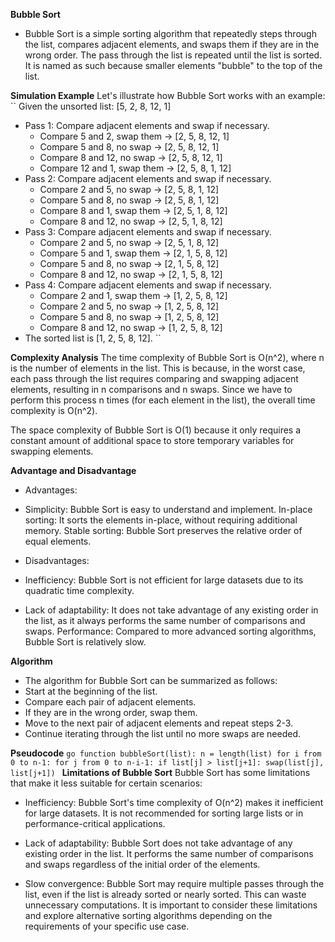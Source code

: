 
**Bubble Sort**
- Bubble Sort is a simple sorting algorithm that repeatedly steps through the list, compares adjacent elements, and swaps them if they are in the wrong order. The pass through the list is repeated until the list is sorted. It is named as such because smaller elements "bubble" to the top of the list.

**Simulation Example**
Let's illustrate how Bubble Sort works with an example:
``
Given the unsorted list: [5, 2, 8, 12, 1]
- Pass 1: Compare adjacent elements and swap if necessary.
  - Compare 5 and 2, swap them -> [2, 5, 8, 12, 1]
  - Compare 5 and 8, no swap -> [2, 5, 8, 12, 1]
  - Compare 8 and 12, no swap -> [2, 5, 8, 12, 1]
  - Compare 12 and 1, swap them -> [2, 5, 8, 1, 12]
- Pass 2: Compare adjacent elements and swap if necessary.
  - Compare 2 and 5, no swap -> [2, 5, 8, 1, 12]
  - Compare 5 and 8, no swap -> [2, 5, 8, 1, 12]
  - Compare 8 and 1, swap them -> [2, 5, 1, 8, 12]
  - Compare 8 and 12, no swap -> [2, 5, 1, 8, 12]
- Pass 3: Compare adjacent elements and swap if necessary.
  - Compare 2 and 5, no swap -> [2, 5, 1, 8, 12]
  - Compare 5 and 1, swap them -> [2, 1, 5, 8, 12]
  - Compare 5 and 8, no swap -> [2, 1, 5, 8, 12]
  - Compare 8 and 12, no swap -> [2, 1, 5, 8, 12]
- Pass 4: Compare adjacent elements and swap if necessary.
  - Compare 2 and 1, swap them -> [1, 2, 5, 8, 12]
  - Compare 2 and 5, no swap -> [1, 2, 5, 8, 12]
  - Compare 5 and 8, no swap -> [1, 2, 5, 8, 12]
  - Compare 8 and 12, no swap -> [1, 2, 5, 8, 12]
- The sorted list is [1, 2, 5, 8, 12].
``

**Complexity Analysis**
The time complexity of Bubble Sort is O(n^2), where n is the number of elements in the list. This is because, in the worst case, each pass through the list requires comparing and swapping adjacent elements, resulting in n comparisons and n swaps. Since we have to perform this process n times (for each element in the list), the overall time complexity is O(n^2).

The space complexity of Bubble Sort is O(1) because it only requires a constant amount of additional space to store temporary variables for swapping elements.

**Advantage and Disadvantage**
- Advantages:
- Simplicity: Bubble Sort is easy to understand and implement.
In-place sorting: It sorts the elements in-place, without requiring additional memory.
Stable sorting: Bubble Sort preserves the relative order of equal elements.

- Disadvantages:
- Inefficiency: Bubble Sort is not efficient for large datasets due to its quadratic time complexity.
- Lack of adaptability: It does not take advantage of any existing order in the list, as it always performs the same number of comparisons and swaps.
Performance: Compared to more advanced sorting algorithms, Bubble Sort is relatively slow.

**Algorithm**
- The algorithm for Bubble Sort can be summarized as follows:
- Start at the beginning of the list.
- Compare each pair of adjacent elements.
- If they are in the wrong order, swap them.
- Move to the next pair of adjacent elements and repeat steps 2-3.
- Continue iterating through the list until no more swaps are needed.

**Pseudocode**
``go
function bubbleSort(list):
    n = length(list)
    for i from 0 to n-1:
        for j from 0 to n-i-1:
            if list[j] > list[j+1]:
                swap(list[j], list[j+1])
``
**Limitations of Bubble Sort**
Bubble Sort has some limitations that make it less suitable for certain scenarios:
- Inefficiency: Bubble Sort's time complexity of O(n^2) makes it inefficient for large datasets. It is not recommended for sorting large lists or in performance-critical applications.

- Lack of adaptability: Bubble Sort does not take advantage of any existing order in the list. It performs the same number of comparisons and swaps regardless of the initial order of the elements.

- Slow convergence: Bubble Sort may require multiple passes through the list, even if the list is already sorted or nearly sorted. This can waste unnecessary computations.
It is important to consider these limitations and explore alternative sorting algorithms depending on the requirements of your specific use case.
